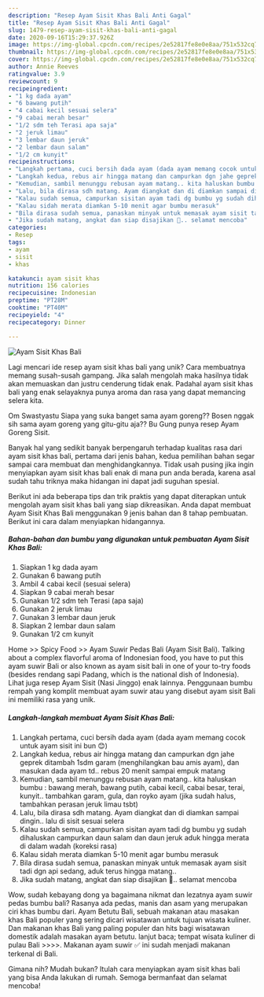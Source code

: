 ```yaml
---
description: "Resep Ayam Sisit Khas Bali Anti Gagal"
title: "Resep Ayam Sisit Khas Bali Anti Gagal"
slug: 1479-resep-ayam-sisit-khas-bali-anti-gagal
date: 2020-09-16T15:29:37.926Z
image: https://img-global.cpcdn.com/recipes/2e52817fe8e0e8aa/751x532cq70/ayam-sisit-khas-bali-foto-resep-utama.jpg
thumbnail: https://img-global.cpcdn.com/recipes/2e52817fe8e0e8aa/751x532cq70/ayam-sisit-khas-bali-foto-resep-utama.jpg
cover: https://img-global.cpcdn.com/recipes/2e52817fe8e0e8aa/751x532cq70/ayam-sisit-khas-bali-foto-resep-utama.jpg
author: Annie Reeves
ratingvalue: 3.9
reviewcount: 9
recipeingredient:
- "1 kg dada ayam"
- "6 bawang putih"
- "4 cabai kecil sesuai selera"
- "9 cabai merah besar"
- "1/2 sdm teh Terasi apa saja"
- "2 jeruk limau"
- "3 lembar daun jeruk"
- "2 lembar daun salam"
- "1/2 cm kunyit"
recipeinstructions:
- "Langkah pertama, cuci bersih dada ayam (dada ayam memang cocok untuk ayam sisit ini bun 😊)"
- "Langkah kedua, rebus air hingga matang dan campurkan dgn jahe geprek ditambah 1sdm garam (menghilangkan bau amis ayam), dan masukan dada ayam td.. rebus 20 menit sampai empuk matang"
- "Kemudian, sambil menunggu rebusan ayam matang.. kita haluskan bumbu : bawang merah, bawang putih, cabai kecil, cabai besar, terai, kunyit.. tambahkan garam, gula, dan royko ayam (jika sudah halus, tambahkan perasan jeruk limau tsbt)"
- "Lalu, bila dirasa sdh matang. Ayam diangkat dan di diamkan sampai dingin.. lalu di sisit sesuai selera"
- "Kalau sudah semua, campurkan sisitan ayam tadi dg bumbu yg sudah dihaluskan campurkan daun salam dan daun jeruk aduk hingga merata di dalam wadah (koreksi rasa)"
- "Kalau sidah merata diamkan 5-10 menit agar bumbu merasuk"
- "Bila dirasa sudah semua, panaskan minyak untuk memasak ayam sisit tadi dgn api sedang, aduk terus hingga matang.."
- "Jika sudah matang, angkat dan siap disajikan 🥰.. selamat mencoba"
categories:
- Resep
tags:
- ayam
- sisit
- khas

katakunci: ayam sisit khas 
nutrition: 156 calories
recipecuisine: Indonesian
preptime: "PT28M"
cooktime: "PT40M"
recipeyield: "4"
recipecategory: Dinner

---
```



![Ayam Sisit Khas Bali](https://img-global.cpcdn.com/recipes/2e52817fe8e0e8aa/751x532cq70/ayam-sisit-khas-bali-foto-resep-utama.jpg)

Lagi mencari ide resep ayam sisit khas bali yang unik? Cara membuatnya memang susah-susah gampang. Jika salah mengolah maka hasilnya tidak akan memuaskan dan justru cenderung tidak enak. Padahal ayam sisit khas bali yang enak selayaknya punya aroma dan rasa yang dapat memancing selera kita.

Om Swastyastu Siapa yang suka banget sama ayam goreng?? Bosen nggak sih sama ayam goreng yang gitu-gitu aja?? Bu Gung punya resep Ayam Goreng Sisit.

Banyak hal yang sedikit banyak berpengaruh terhadap kualitas rasa dari ayam sisit khas bali, pertama dari jenis bahan, kedua pemilihan bahan segar sampai cara membuat dan menghidangkannya. Tidak usah pusing jika ingin menyiapkan ayam sisit khas bali enak di mana pun anda berada, karena asal sudah tahu triknya maka hidangan ini dapat jadi suguhan spesial.


Berikut ini ada beberapa tips dan trik praktis yang dapat diterapkan untuk mengolah ayam sisit khas bali yang siap dikreasikan. Anda dapat membuat Ayam Sisit Khas Bali menggunakan 9 jenis bahan dan 8 tahap pembuatan. Berikut ini cara dalam menyiapkan hidangannya.

<!--inarticleads1-->

##### Bahan-bahan dan bumbu yang digunakan untuk pembuatan Ayam Sisit Khas Bali:

1. Siapkan 1 kg dada ayam
1. Gunakan 6 bawang putih
1. Ambil 4 cabai kecil (sesuai selera)
1. Siapkan 9 cabai merah besar
1. Gunakan 1/2 sdm teh Terasi (apa saja)
1. Gunakan 2 jeruk limau
1. Gunakan 3 lembar daun jeruk
1. Siapkan 2 lembar daun salam
1. Gunakan 1/2 cm kunyit


Home &gt;&gt; Spicy Food &gt;&gt; Ayam Suwir Pedas Bali (Ayam Sisit Bali). Talking about a complex flavorful aroma of Indonesian food, you have to put this ayam suwir Bali or also known as ayam sisit bali in one of your to-try foods (besides rendang sapi Padang, which is the national dish of Indonesia). Lihat juga resep Ayam Sisit (Nasi Jinggo) enak lainnya. Penggunaan bumbu rempah yang komplit membuat ayam suwir atau yang disebut ayam sisit Bali ini memiliki rasa yang unik. 

<!--inarticleads2-->

##### Langkah-langkah membuat Ayam Sisit Khas Bali:

1. Langkah pertama, cuci bersih dada ayam (dada ayam memang cocok untuk ayam sisit ini bun 😊)
1. Langkah kedua, rebus air hingga matang dan campurkan dgn jahe geprek ditambah 1sdm garam (menghilangkan bau amis ayam), dan masukan dada ayam td.. rebus 20 menit sampai empuk matang
1. Kemudian, sambil menunggu rebusan ayam matang.. kita haluskan bumbu : bawang merah, bawang putih, cabai kecil, cabai besar, terai, kunyit.. tambahkan garam, gula, dan royko ayam (jika sudah halus, tambahkan perasan jeruk limau tsbt)
1. Lalu, bila dirasa sdh matang. Ayam diangkat dan di diamkan sampai dingin.. lalu di sisit sesuai selera
1. Kalau sudah semua, campurkan sisitan ayam tadi dg bumbu yg sudah dihaluskan campurkan daun salam dan daun jeruk aduk hingga merata di dalam wadah (koreksi rasa)
1. Kalau sidah merata diamkan 5-10 menit agar bumbu merasuk
1. Bila dirasa sudah semua, panaskan minyak untuk memasak ayam sisit tadi dgn api sedang, aduk terus hingga matang..
1. Jika sudah matang, angkat dan siap disajikan 🥰.. selamat mencoba


Wow, sudah kebayang dong ya bagaimana nikmat dan lezatnya ayam suwir pedas bumbu bali? Rasanya ada pedas, manis dan asam yang merupakan ciri khas bumbu dari. Ayam Betutu Bali, sebuah makanan atau masakan khas Bali populer yang sering dicari wisatawan untuk tujuan wisata kuliner. Dan makanan khas Bali yang paling populer dan hits bagi wisatawan domestik adalah masakan ayam betutu. lanjut baca; tempat wisata kuliner di pulau Bali &gt;&gt;&gt;&gt;. Makanan ayam suwir ✅ ini sudah menjadi makanan terkenal di Bali. 

Gimana nih? Mudah bukan? Itulah cara menyiapkan ayam sisit khas bali yang bisa Anda lakukan di rumah. Semoga bermanfaat dan selamat mencoba!
